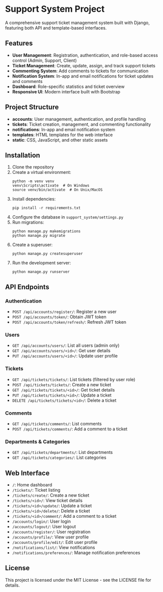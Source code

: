 # Support System Project

A comprehensive support ticket management system built with Django, featuring both API and template-based interfaces.

## Features

- **User Management**: Registration, authentication, and role-based access control (Admin, Support, Client)
- **Ticket Management**: Create, update, assign, and track support tickets
- **Commenting System**: Add comments to tickets for communication
- **Notification System**: In-app and email notifications for ticket updates and comments
- **Dashboard**: Role-specific statistics and ticket overview
- **Responsive UI**: Modern interface built with Bootstrap

## Project Structure

- **accounts**: User management, authentication, and profile handling
- **tickets**: Ticket creation, management, and commenting functionality
- **notifications**: In-app and email notification system
- **templates**: HTML templates for the web interface
- **static**: CSS, JavaScript, and other static assets

## Installation

1. Clone the repository
2. Create a virtual environment:
   ```
   python -m venv venv
   venv\Scripts\activate  # On Windows
   source venv/bin/activate  # On Unix/MacOS
   ```
3. Install dependencies:
   ```
   pip install -r requirements.txt
   ```
4. Configure the database in `support_system/settings.py`
5. Run migrations:
   ```
   python manage.py makemigrations
   python manage.py migrate
   ```
6. Create a superuser:
   ```
   python manage.py createsuperuser
   ```
7. Run the development server:
   ```
   python manage.py runserver
   ```

## API Endpoints

### Authentication
- `POST /api/accounts/register/`: Register a new user
- `POST /api/accounts/token/`: Obtain JWT token
- `POST /api/accounts/token/refresh/`: Refresh JWT token

### Users
- `GET /api/accounts/users/`: List all users (admin only)
- `GET /api/accounts/users/<id>/`: Get user details
- `PUT /api/accounts/users/<id>/`: Update user profile

### Tickets
- `GET /api/tickets/tickets/`: List tickets (filtered by user role)
- `POST /api/tickets/tickets/`: Create a new ticket
- `GET /api/tickets/tickets/<id>/`: Get ticket details
- `PUT /api/tickets/tickets/<id>/`: Update a ticket
- `DELETE /api/tickets/tickets/<id>/`: Delete a ticket

### Comments
- `GET /api/tickets/comments/`: List comments
- `POST /api/tickets/comments/`: Add a comment to a ticket

### Departments & Categories
- `GET /api/tickets/departments/`: List departments
- `GET /api/tickets/categories/`: List categories

## Web Interface

- `/`: Home dashboard
- `/tickets/`: Ticket listing
- `/tickets/create/`: Create a new ticket
- `/tickets/<id>/`: View ticket details
- `/tickets/<id>/update/`: Update a ticket
- `/tickets/<id>/delete/`: Delete a ticket
- `/tickets/<id>/comment/`: Add a comment to a ticket
- `/accounts/login/`: User login
- `/accounts/logout/`: User logout
- `/accounts/register/`: User registration
- `/accounts/profile/`: View user profile
- `/accounts/profile/edit/`: Edit user profile
- `/notifications/list/`: View notifications
- `/notifications/preferences/`: Manage notification preferences

## License

This project is licensed under the MIT License - see the LICENSE file for details.